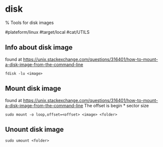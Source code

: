 # disk

% Tools for disk images

#plateform/linux #target/local #cat/UTILS

## Info about disk image
found at https://unix.stackexchange.com/questions/316401/how-to-mount-a-disk-image-from-the-command-line
```
fdisk -lu <image>
```

## Mount disk image
found at https://unix.stackexchange.com/questions/316401/how-to-mount-a-disk-image-from-the-command-line
The offset is begin * sector size
```
sudo mount -o loop,offset=<offset> <image> <folder>
```

## Unount disk image
```
sudo umount <folder>
```